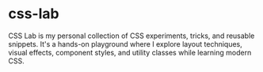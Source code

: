 # css-lab
CSS Lab is my personal collection of CSS experiments, tricks, and reusable snippets. It's a hands-on playground where I explore layout techniques, visual effects, component styles, and utility classes while learning modern CSS.
